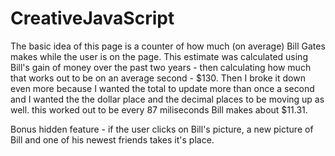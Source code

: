 # CreativeJavaScript
The basic idea of this page is a counter of how much (on average) Bill Gates makes while the user is on the page. This estimate was calculated using Bill's gain of money over the past two years - then calculating how much that works out to be on an average second - $130. Then I broke it down even more because I wanted the total to update more than once a second and I wanted the the dollar place and the decimal places to be moving up as well. this worked out to be every 87 miliseconds Bill makes about $11.31.

Bonus hidden feature - if the user clicks on Bill's picture, a new picture of Bill and one of his newest friends takes it's place.
